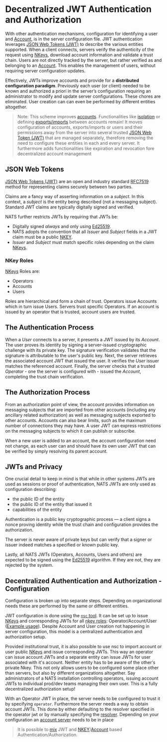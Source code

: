 # Decentralized JWT Authentication and Authorization 

With other authentication mechanisms, configuration for identifying a user and [Account](../accounts.md), is in the server configuration file. JWT authentication leverages [JSON Web Tokens \(JWT\)](https://jwt.io/) to describe the various entities supported. When a client connects, servers verify the authenticity of the request using [NKeys](../auth_intro/nkey_auth.md), download account information and validate a trust chain. Users are not directly tracked by the server, but rather verified as and belonging to an [Account](../accounts.md). This enables the management of users, without requiring server configuration updates.

Effectively, JWTs improve accounts and provide for a **distributed configuration paradigm**. Previously each user \(or client\) needed to be known and authorized a priori in the server’s configuration requiring an administrator to modify and update server configurations. These chores are eliminated. User creation can can even be performed by different entities altogether. 

> Note: This scheme improves [accounts](../accounts.md). Functionalities like [isolation](../accounts.md) or defining [exports/imports](../accounts.md#exporting-and-importing) between accounts remain! 
> It moves configuration of accounts, exports/imports or users and their permissions away from the server into several trusted [JSON Web Token \(JWT\)](https://jwt.io/) that are managed separately, therefore removing the need to configure these entities in each and every server.
> It furthermore adds functionalities like expiration and revocation fore decentralized account management

## JSON Web Tokens

[JSON Web Tokens \(JWT\)](https://jwt.io/) are an open and industry standard [RFC7519](https://tools.ietf.org/html/rfc7519) method for representing claims securely between two parties.

Claims are a fancy way of asserting information on a _subject_. In this context, a _subject_ is the entity being described \(not a messaging subject\). Standard JWT claims are typically digitally signed and verified.

NATS further restricts JWTs by requiring that JWTs be:

* Digitally signed _always_ and only using [Ed25519](https://ed25519.cr.yp.to/). 
* NATS adopts the convention that all _Issuer_ and _Subject_ fields in a JWT claim must be a public [NKEY](auth_intro/nkey_auth.md). 
* _Issuer_ and _Subject_ must match specific roles depending on the claim [NKeys](https://github.com/nats-io/nkeys).

### NKey Roles

[NKeys](auth_intro/nkey_auth.md) Roles are:

* Operators
* Accounts
* Users

Roles are hierarchical and form a chain of trust. Operators issue Accounts which in turn issue Users. Servers trust specific Operators. If an account is issued by an operator that is trusted, account users are trusted.

## The Authentication Process

When a _User_ connects to a server, it presents a JWT issued by its _Account_. The user proves its identity by signing a server-issued cryptographic challenge with its private key. The signature verification validates that the signature is attributable to the user's public key. Next, the server retrieves the associated account JWT that issued the user. It verifies the _User_ issuer matches the referenced account. Finally, the server checks that a trusted _Operator_ - one the server is configured with - issued the _Account_, completing the trust chain verification.

## The Authorization Process

From an authorization point of view, the account provides information on messaging subjects that are imported from other accounts \(including any ancillary related authorization\) as well as messaging subjects exported to other accounts. Accounts can also bear limits, such as the maximum number of connections they may have. A user JWT can express restrictions on the messaging subjects to which it can publish or subscribe.

When a new user is added to an account, the account configuration need not change, as each user can and should have its own user JWT that can be verified by simply resolving its parent account.

## JWTs and Privacy

One crucial detail to keep in mind is that while in other systems JWTs are used as sessions or proof of authentication, NATS JWTs are only used as configuration describing:

* the public ID of the entity
* the public ID of the entity that issued it
* capabilities of the entity

Authentication is a public key cryptographic process — a client signs a nonce proving identity while the trust chain and configuration provides the authorization.

The server is never aware of private keys but can verify that a signer or issuer indeed matches a specified or known public key.

Lastly, all NATS JWTs \(Operators, Accounts, Users and others\) are expected to be signed using the [Ed25519](https://ed25519.cr.yp.to/) algorithm. If they are not, they are rejected by the system.

## Decentralized Authentication and Authorization - Configuration

Configuration is broken up into separate steps. 
Depending on organizational needs these are performed by the same or different entities.

JWT configuration is done using the [`nsc` tool](../../../../nats-tools/nsc/README.md).
It can be set up to issue [NKeys](../auth_intro/nkey_auth.md) and corresponding JWTs for all [nkey roles](#nkey-roles): Operator/Account/User \([Example usage](../../../../nats-tools/nsc/nsc.md#creating-an-operator-account-and-user)\).
Despite Account and User creation not happening in server configuration, this model is a centralized authentication and authorization setup.

Provided institutional trust, it is also possible to use nsc to import account or user public [NKeys](../auth_intro/nkey_auth.md) and issue corresponding JWTs.
This way an operator can issue account JWTs and a separate entity can issue JWTs for user associated with it's account.
Neither entity has to be aware of the other's private Nkey.
This not only allows users to be configured some place other than servers, but also by different organizations altogether.
Say administrators of a NATS installation controlling operators, issuing account JWTs to individual prod/dev teams managing their own user. 
This is a fully decentralized authorization setup!

With an Operator JWT in place, the server needs to be configured to trust it by specifying `operator`.
Furthermore the server needs a way to obtain account JWTs. 
This done by either defaulting to the resolver specified in the operator jwt or by manually specifying the [resolver](resolver.md).
Depending on your configuration an [account server](../../../../nats-tools/nsc/nsc.md#account-server-configuration) needs to be in place

> It is possible to [mix](jwt_nkey_auth.md) JWT and [NKEY](../auth_intro/nkey_auth.md)/[Account](../accounts.md) based Authentication/Authorization.